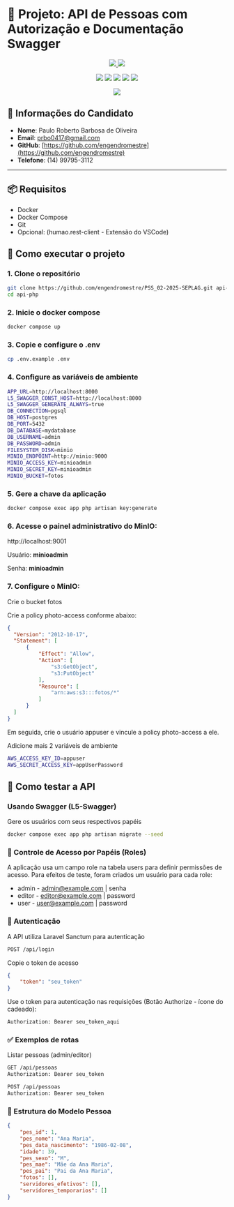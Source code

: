 # 📄 Projeto: API de Pessoas com Autorização e Documentação Swagger

<p align="center">
<a href="LICENSE">
  <img src="https://img.shields.io/badge/license-MIT-green">
</a>
<img src="https://img.shields.io/badge/release date-Apr/2025-yellow">
</p>
<p align="center">
<img src="https://img.shields.io/badge/PHP 8.2.28-777BB4?style=for-the-badge&logo=php&logoColor=white">
<img src="https://img.shields.io/badge/Laravel 12.6.0-FF2D20?style=for-the-badge&logo=laravel&logoColor=white">
<img src="https://img.shields.io/badge/PostgreSQL-latest-336791?style=for-the-badge&logo=postgresql&logoColor=white">
<img src="https://img.shields.io/badge/Nginx-latest-009639?style=for-the-badge&logo=nginx&logoColor=white">
<img src="https://img.shields.io/badge/MinIO-latest-C72E1C?style=for-the-badge&logo=minio&logoColor=white">
</p>
<p align="center">
<a href="https://linktr.ee/prbo" target="_blank"><img src="https://img.shields.io/badge/linktree-39E09B?style=for-the-badge&logo=linktree&logoColor=white"></a>
</p>

## 👤 Informações do Candidato

-   **Nome**: Paulo Roberto Barbosa de Oliveira
-   **Email**: prbo0417@gmail.com
-   **GitHub**: [https://github.com/engendromestre](https://github.com/engendromestre)
-   **Telefone**: (14) 99795-3112

---

## 📦 Requisitos

-   Docker
-   Docker Compose
-   Git
-   Opcional: (humao.rest-client - Extensão do VSCode)

## 🚀 Como executar o projeto

### 1. Clone o repositório 

```bash
git clone https://github.com/engendromestre/PSS_02-2025-SEPLAG.git api-php
cd api-php
```

### 2. Inicie o docker compose

```bash
docker compose up
```

### 3. Copie e configure o .env

```bash
cp .env.example .env
```

### 4. Configure as variáveis de ambiente

```bash
APP_URL=http://localhost:8000
L5_SWAGGER_CONST_HOST=http://localhost:8000
L5_SWAGGER_GENERATE_ALWAYS=true
DB_CONNECTION=pgsql
DB_HOST=postgres
DB_PORT=5432
DB_DATABASE=mydatabase
DB_USERNAME=admin
DB_PASSWORD=admin
FILESYSTEM_DISK=minio
MINIO_ENDPOINT=http://minio:9000
MINIO_ACCESS_KEY=minioadmin
MINIO_SECRET_KEY=minioadmin
MINIO_BUCKET=fotos
```

### 5. Gere a chave da aplicação

```bash
docker compose exec app php artisan key:generate
```

### 6. Acesse o painel administrativo do MinIO:

http://localhost:9001

Usuário: **minioadmin**

Senha: **minioadmin**

### 7. Configure o  MinIO:
Crie o bucket fotos

Crie a policy photo-access conforme abaixo:
```json
{
  "Version": "2012-10-17",
  "Statement": [
      {
          "Effect": "Allow",
          "Action": [
              "s3:GetObject",
              "s3:PutObject"
          ],
          "Resource": [
              "arn:aws:s3:::fotos/*"
          ]
      }
  ]
}
```
Em seguida, crie o usuário appuser e vincule a policy  photo-access a ele.

Adicione mais 2 variáveis de ambiente
```bash
AWS_ACCESS_KEY_ID=appuser
AWS_SECRET_ACCESS_KEY=appUserPassword
```

## 🧪 Como testar a API

### Usando Swagger (L5-Swagger)

Gere os usuários com seus respectivos papéis
```bash
docker compose exec app php artisan migrate --seed
```

### 🧾 Controle de Acesso por Papéis (Roles)

A aplicação usa um campo role na tabela users para definir permissões de acesso. Para efeitos de teste, foram criados um usuário para cada role:

-   admin - admin@example.com | senha
-   editor - editor@example.com | password
-   user - user@example.com | password

### 🔐 Autenticação

A API utiliza Laravel Sanctum para autenticação

```bash
POST /api/login
```

Copie o token de acesso

```json
{
    "token": "seu_token"
}
```

Use o token para autenticação nas requisições (Botão Authorize - ícone do cadeado):

```bash
Authorization: Bearer seu_token_aqui
```

### ✅ Exemplos de rotas

Listar pessoas (admin/editor)

```bash
GET /api/pessoas
Authorization: Bearer seu_token
```

```bash
POST /api/pessoas
Authorization: Bearer seu_token
```

### 🧬 Estrutura do Modelo Pessoa

```json
{
    "pes_id": 1,
    "pes_nome": "Ana Maria",
    "pes_data_nascimento": "1986-02-08",
    "idade": 39,
    "pes_sexo": "M",
    "pes_mae": "Mãe da Ana Maria",
    "pes_pai": "Pai da Ana Maria",
    "fotos": [],
    "servidores_efetivos": [],
    "servidores_temporarios": []
}
```
